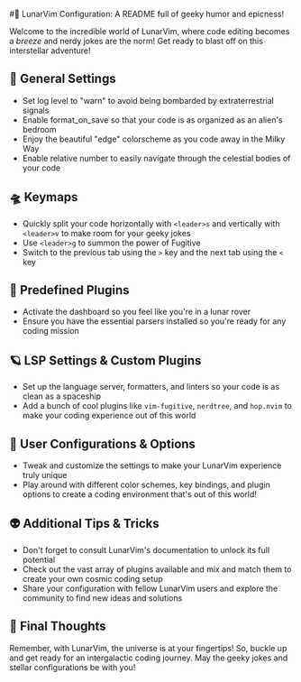 #🌙 LunarVim Configuration: A README full of geeky humor and epicness!

Welcome to the incredible world of LunarVim, where code editing becomes a _breeze_ and nerdy jokes are the norm! Get ready to blast off on this interstellar adventure!

## 🚀 General Settings
- Set log level to "warn" to avoid being bombarded by extraterrestrial signals
- Enable format_on_save so that your code is as organized as an alien's bedroom
- Enjoy the beautiful "edge" colorscheme as you code away in the Milky Way
- Enable relative number to easily navigate through the celestial bodies of your code

## 🛸 Keymaps
- Quickly split your code horizontally with `<leader>s` and vertically with `<leader>v` to make room for your geeky jokes
- Use `<leader>g` to summon the power of Fugitive
- Switch to the previous tab using the `>` key and the next tab using the `<` key

## 🌌 Predefined Plugins
- Activate the dashboard so you feel like you're in a lunar rover
- Ensure you have the essential parsers installed so you're ready for any coding mission

## 🪐 LSP Settings & Custom Plugins
- Set up the language server, formatters, and linters so your code is as clean as a spaceship
- Add a bunch of cool plugins like `vim-fugitive`, `nerdtree`, and `hop.nvim` to make your coding experience out of this world


## 🌠 User Configurations & Options
- Tweak and customize the settings to make your LunarVim experience truly unique
- Play around with different color schemes, key bindings, and plugin options to create a coding environment that's out of this world!

## 👽 Additional Tips & Tricks
- Don't forget to consult LunarVim's documentation to unlock its full potential
- Check out the vast array of plugins available and mix and match them to create your own cosmic coding setup
- Share your configuration with fellow LunarVim users and explore the community to find new ideas and solutions

## 🔭 Final Thoughts
Remember, with LunarVim, the universe is at your fingertips! So, buckle up and get ready for an intergalactic coding journey. May the geeky jokes and stellar configurations be with you!
